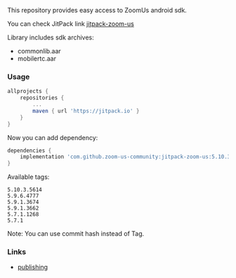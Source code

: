 This repository provides easy access to ZoomUs android sdk.

You can check JitPack link [jitpack-zoom-us](https://jitpack.io/#zoom-us-community/jitpack-zoom-us)

Library includes sdk archives:
- commonlib.aar
- mobilertc.aar

### Usage

```gradle
allprojects {
    repositories {
        ...
        maven { url 'https://jitpack.io' }
    }
}
```

Now you can add dependency:
```gradle
dependencies {
    implementation 'com.github.zoom-us-community:jitpack-zoom-us:5.10.3.5614'
}
```

Available tags:
```
5.10.3.5614
5.9.6.4777
5.9.1.3674
5.9.1.3662
5.7.1.1268
5.7.1
```

Note: You can use commit hash instead of Tag.

### Links
- [publishing](./docs/DEV.md)
